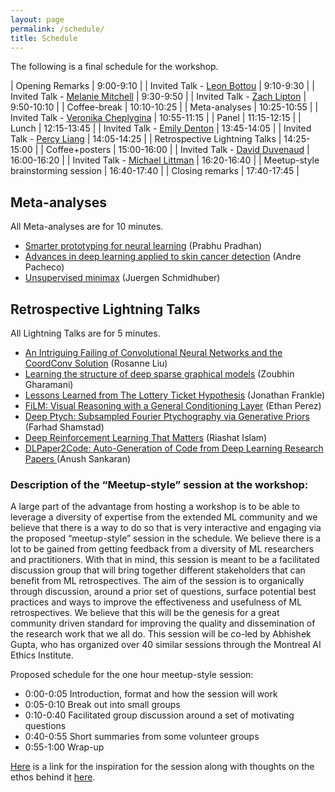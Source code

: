 ```yaml
---
layout: page
permalink: /schedule/
title: Schedule
---
```



The following is a final schedule for the workshop. 

| Opening Remarks                    | 9:00-9:10   |
| Invited Talk - [Leon Bottou](https://leon.bottou.org/)         | 9:10-9:30   |
| Invited Talk - [Melanie Mitchell](https://www.santafe.edu/people/profile/melanie-mitchell)    | 9:30-9:50   |
| Invited Talk - [Zach Lipton](http://zacklipton.com/)         | 9:50-10:10  |
| Coffee-break                       | 10:10-10:25 |
| Meta-analyses                      | 10:25-10:55 |
| Invited Talk - [Veronika Cheplygina](https://veronikach.com/) | 10:55-11:15 |
| Panel                              | 11:15-12:15 |
| Lunch                              | 12:15-13:45 |
| Invited Talk - [Emily Denton](https://cs.nyu.edu/~denton/) | 13:45-14:05 |
| Invited Talk - [Percy Liang](https://cs.stanford.edu/~pliang/)         | 14:05-14:25 |
| Retrospective Lightning Talks      | 14:25-15:00 |
| Coffee+posters                     | 15:00-16:00 |
| Invited Talk - [David Duvenaud](http://www.cs.toronto.edu/~duvenaud/)      | 16:00-16:20 |
| Invited Talk - [Michael Littman](http://cs.brown.edu/~mlittman/)     | 16:20-16:40 |
| Meetup-style brainstorming session | 16:40-17:40 |
| Closing remarks                    | 17:40-17:45 |


## Meta-analyses

All Meta-analyses are for 10 minutes.

- [Smarter prototyping for neural learning](../assets/pdfs/RetroNeurIPS_Prabhu_final.pdf) (Prabhu Pradhan)
- [Advances in deep learning applied to skin cancer detection](../assets/pdfs/Recent_advances_in_deep_learning_applied_to_skin_cancer_detection.pdf) (Andre Pacheco)
- [Unsupervised minimax](https://arxiv.org/abs/1906.04493) (Juergen Schmidhuber)

## Retrospective Lightning Talks

All Lightning Talks are for 5 minutes.

- [An Intriguing Failing of Convolutional Neural Networks and the CoordConv Solution](https://ml-retrospectives.github.io/neurips2019/accepted_retrospectives/2019/coordconv/) (Rosanne Liu) 
- [Learning the structure of deep sparse graphical models](https://ml-retrospectives.github.io/neurips2019/accepted_retrospectives/2019/deep-sparse/) (Zoubhin Gharamani)
- [Lessons Learned from The Lottery Ticket Hypothesis](https://ml-retrospectives.github.io/neurips2019/accepted_retrospectives/2019/lottery-ticket/) (Jonathan Frankle)
- [FiLM: Visual Reasoning with a General Conditioning Layer](https://ml-retrospectives.github.io/neurips2019/accepted_retrospectives/2019/film/) (Ethan Perez)
- [Deep Ptych: Subsampled Fourier Ptychography via Generative Priors](https://ml-retrospectives.github.io/neurips2019/accepted_retrospectives/2019/pytch/) (Farhad Shamstad)
- [Deep Reinforcement Learning That Matters](https://ml-retrospectives.github.io/neurips2019/accepted_retrospectives/2019/deeprl-that-matters/) (Riashat Islam)
- [DLPaper2Code: Auto-Generation of Code from Deep Learning Research Papers
](https://ml-retrospectives.github.io/neurips2019/accepted_retrospectives/2019/dlpaper2code/) (Anush Sankaran)






### Description of the “Meetup-style” session at the workshop:

A large part of the advantage from hosting a workshop is to be able to leverage a diversity of expertise from the extended ML community and we believe that there is a way to do so that is very interactive and engaging via the proposed “meetup-style” session in the schedule.  We believe there is a lot to be gained from getting feedback from a diversity of ML researchers and practitioners. With that in mind, this session is meant to be a facilitated discussion group that will bring together different stakeholders that can benefit from ML retrospectives. The aim of the session is to organically through discussion, around a prior set of questions, surface potential best practices and ways to improve the effectiveness and usefulness of ML retrospectives. We believe that this will be the genesis for a great community driven standard for improving the quality and dissemination of the research work that we all do. This session will be co-led by Abhishek Gupta, who has organized over 40 similar sessions through the Montreal AI Ethics Institute. 

Proposed schedule for the one hour meetup-style session:

* 0:00-0:05 Introduction, format and how the session will work 
* 0:05-0:10 Break out into small groups 
* 0:10-0:40 Facilitated group discussion around a set of motivating questions
* 0:40-0:55 Short summaries from some volunteer groups
* 0:55-1:00 Wrap-up 

[Here](https://montrealethics.ai/meetup/) is a link for the inspiration for the session along with thoughts on the ethos behind it [here](https://medium.com/montreal-ai-ethics-institute/ai-ethics-inclusivity-in-smart-cities-6b8faebf7ce3). 
